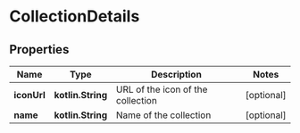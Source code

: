 
# CollectionDetails

## Properties
Name | Type | Description | Notes
------------ | ------------- | ------------- | -------------
**iconUrl** | **kotlin.String** | URL of the icon of the collection |  [optional]
**name** | **kotlin.String** | Name of the collection |  [optional]



